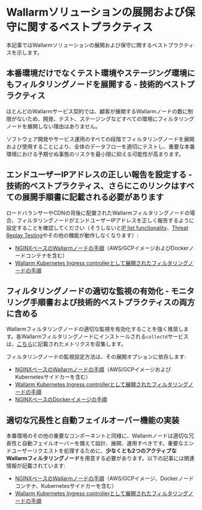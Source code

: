 # Wallarmソリューションの展開および保守に関するベストプラクティス

本記事ではWallarmソリューションの展開および保守に関するベストプラクティスを示します。

## 本番環境だけでなくテスト環境やステージング環境にもフィルタリングノードを展開する - 技術的ベストプラクティス

ほとんどのWallarmサービス契約では、顧客が展開するWallarmノードの数に制限がないため、開発、テスト、ステージングなどすべての環境にフィルタリングノードを展開しない理由はありません。

ソフトウェア開発やサービス運用のすべての段階でフィルタリングノードを展開および使用することにより、全体のデータフローを適切にテストし、重要な本番環境における予期せぬ事態のリスクを最小限に抑える可能性が高まります。

## エンドユーザーIPアドレスの正しい報告を設定する - 技術的ベストプラクティス、さらにこのリンクはすべての展開手順書に記載される必要があります

ロードバランサーやCDNの背後に配置されたWallarmフィルタリングノードの場合、フィルタリングノードがエンドユーザーIPアドレスを正しく報告するように設定することを確認してください（そうしないと[IP list functionality](user-guides/ip-lists/overview.md)、[Threat Replay Testing](detecting-vulnerabilities.md#threat-replay-testing)やその他の機能が動作しなくなります）:

* [NGINXベースのWallarmノードの手順](../admin-en/using-proxy-or-balancer-en.md)（AWS/GCPイメージおよびDockerノードコンテナを含む）
* [Wallarm Kubernetes Ingress controllerとして展開されたフィルタリングノードの手順](../admin-en/configuration-guides/wallarm-ingress-controller/best-practices/report-public-user-ip.md)

## フィルタリングノードの適切な監視の有効化 - モニタリング手順書および技術的ベストプラクティスの両方に含める

Wallarmフィルタリングノードの適切な監視を有効化することを強く推奨します。各Wallarmフィルタリングノードにインストールされる`collectd`サービスは、[こちら](../admin-en/monitoring/available-metrics.md)に記載されたメトリクスを収集します。

フィルタリングノードの監視設定方法は、その展開オプションに依存します:

* [NGINXベースのWallarmノードの手順](../admin-en/monitoring/intro.md)（AWS/GCPイメージおよびKubernetesサイドカーを含む）
* [Wallarm Kubernetes Ingress controllerとして展開されたフィルタリングノードの手順](../admin-en/configuration-guides/wallarm-ingress-controller/best-practices/ingress-controller-monitoring.md)
* [NGINXベースのDockerイメージの手順](../admin-en/installation-docker-en.md#monitoring-configuration)

## 適切な冗長性と自動フェイルオーバー機能の実装

本番環境のその他の重要なコンポーネントと同様に、Wallarmノードは適切な冗長性と自動フェイルオーバーを備えて設計、展開、運用すべきです。重要なエンドユーザーリクエストを処理するために、**少なくとも2つのアクティブなWallarmフィルタリングノード**を用意する必要があります。以下の記事には関連情報が記載されています:

* [NGINXベースのWallarmノードの手順](../admin-en/configure-backup-en.md)（AWS/GCPイメージ、Dockerノードコンテナ、Kubernetesサイドカーを含む）
* [Wallarm Kubernetes Ingress controllerとして展開されたフィルタリングノードの手順](../admin-en/configuration-guides/wallarm-ingress-controller/best-practices/high-availability-considerations.md)